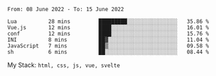 <!--START_SECTION:waka-->

```text
From: 08 June 2022 - To: 15 June 2022

Lua          28 mins         █████████░░░░░░░░░░░░░░░░   35.86 %
Vue.js       12 mins         ████░░░░░░░░░░░░░░░░░░░░░   16.01 %
conf         12 mins         ████░░░░░░░░░░░░░░░░░░░░░   15.76 %
INI          8 mins          ██▓░░░░░░░░░░░░░░░░░░░░░░   11.04 %
JavaScript   7 mins          ██▒░░░░░░░░░░░░░░░░░░░░░░   09.58 %
sh           6 mins          ██░░░░░░░░░░░░░░░░░░░░░░░   08.44 %
```

<!--END_SECTION:waka-->
My Stack: `html, css, js, vue, svelte`
